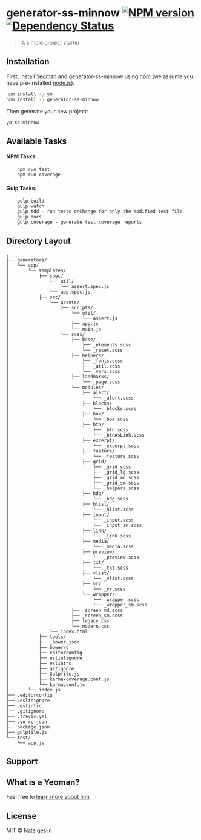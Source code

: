 # generator-ss-minnow [![NPM version][npm-image]][npm-url] [![Dependency Status][daviddm-image]][daviddm-url]
> A simple project starter

## Installation

First, install [Yeoman](http://yeoman.io) and generator-ss-minnow using [npm](https://www.npmjs.com/) (we assume you have pre-installed [node.js](https://nodejs.org/)).

```bash
npm install -g yo
npm install -g generator-ss-minnow
```

Then generate your new project:

```bash
yo ss-minnow
```

## Available Tasks
#### NPM Tasks:
```
    npm run test
    npm run coverage
```

#### Gulp Tasks:
```
    gulp build
    gulp watch
    gulp tdd - run tests onChange for only the modified test file
    gulp docs
    gulp coverage - generate test coverage reports
```

## Directory Layout

```
.
├── generators/
│   └── app/
│       └── templates/
│           ├── spec/
│               ├── util/
│                   └── assert.spec.js
│               └── app.spec.js
│           ├── src/
│               └── assets/
│                   ├── scripts/
│                       └── util/
│                           └── assert.js
│                       ├── app.js
│                       └── main.js
│                   └── scss/
│                       ├── base/
│                           ├── _elements.scss
│                           └── _reset.scss
│                       ├── helpers/
│                           ├── _fonts.scss
│                           ├── _util.scss
│                           └── _vars.scss
│                       ├── landmarks/
│                           └── _page.scss
│                       └── modules/
│                           ├── alert/
│                               └── _alert.scss
│                           ├── blocks/
│                               └── _blocks.scss
│                           ├── box/
│                               └── _box.scss
│                           ├── btn/
│                               ├── _btn.scss
│                               └── _btnAsLink.scss
│                           ├── excerpt/
│                               └── _excerpt.scss
│                           ├── feature/
│                               └── _feature.scss
│                           ├── grid/
│                               ├── _grid.scss
│                               ├── _grid_lg.scss
│                               ├── _grid_md.scss
│                               ├── _grid_sm.scss
│                               └── _helpers.scss
│                           ├── hdg/
│                               └── _hdg.scss
│                           ├── hlist/
│                               └── _hlist.scss
│                           ├── input/
│                               └── _input.scss
│                               └── _input_sm.scss
│                           ├── link/
│                               └── _link.scss
│                           ├── media/
│                               └── _media.scss
│                           ├── preview/
│                               └── _preview.scss
│                           ├── txt/
│                               └── _txt.scss
│                           ├── vlist/
│                               └── _vlist.scss
│                           ├── vr/
│                               └── _vr.scss
│                           └── wrapper/
│                               └── _wrapper.scss
│                               └── _wrapper_sm.scss
│                       ├── _screen_md.scss
│                       ├── _screen_sm.scss
│                       ├── legacy.css
│                       └── modern.css
│               └── index.html
│           ├── tools/
│           ├── _bower.json
│           ├── bowerrc
│           ├── editorconfig
│           ├── eslintignore
│           ├── eslintrc
│           ├── gitignore
│           ├── Gulpfile.js
│           ├── karma-coverage.conf.js
│           └── karma.conf.js
│       └── index.js
├── .editorconfig
├── .eslinignore
├── .eslintrc
├── .gitignore
├── .travis.yml
├── .yo-rc.json
├── package.json
├── gulpfile.js
└── test/
    └── app.js
```

## Support

## What is a Yeoman?

Feel free to [learn more about him](http://yeoman.io/).

## License

MIT © [Nate geslin](https://github.com/n8rzz)


[npm-image]: https://badge.fury.io/js/generator-ss-minnow.svg
[npm-url]: https://npmjs.org/package/generator-ss-minnow
[daviddm-image]: https://david-dm.org/n8rzz/generator-ss-minnow.svg?theme=shields.io
[daviddm-url]: https://david-dm.org/n8rzz/generator-ss-minnow
